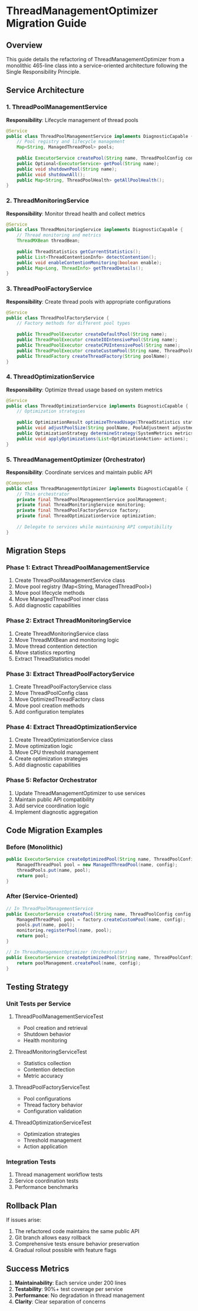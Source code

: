 # ThreadManagementOptimizer Migration Guide

## Overview
This guide details the refactoring of ThreadManagementOptimizer from a monolithic 465-line class into a service-oriented architecture following the Single Responsibility Principle.

## Service Architecture

### 1. ThreadPoolManagementService
**Responsibility**: Lifecycle management of thread pools

```java
@Service
public class ThreadPoolManagementService implements DiagnosticCapable {
    // Pool registry and lifecycle management
    Map<String, ManagedThreadPool> pools;
    
    public ExecutorService createPool(String name, ThreadPoolConfig config);
    public Optional<ExecutorService> getPool(String name);
    public void shutdownPool(String name);
    public void shutdownAll();
    public Map<String, ThreadPoolHealth> getAllPoolHealth();
}
```

### 2. ThreadMonitoringService
**Responsibility**: Monitor thread health and collect metrics

```java
@Service
public class ThreadMonitoringService implements DiagnosticCapable {
    // Thread monitoring and metrics
    ThreadMXBean threadBean;
    
    public ThreadStatistics getCurrentStatistics();
    public List<ThreadContentionInfo> detectContention();
    public void enableContentionMonitoring(boolean enable);
    public Map<Long, ThreadInfo> getThreadDetails();
}
```

### 3. ThreadPoolFactoryService
**Responsibility**: Create thread pools with appropriate configurations

```java
@Service
public class ThreadPoolFactoryService {
    // Factory methods for different pool types
    
    public ThreadPoolExecutor createDefaultPool(String name);
    public ThreadPoolExecutor createIOIntensivePool(String name);
    public ThreadPoolExecutor createCPUIntensivePool(String name);
    public ThreadPoolExecutor createCustomPool(String name, ThreadPoolConfig config);
    public ThreadFactory createThreadFactory(String poolName);
}
```

### 4. ThreadOptimizationService
**Responsibility**: Optimize thread usage based on system metrics

```java
@Service
public class ThreadOptimizationService implements DiagnosticCapable {
    // Optimization strategies
    
    public OptimizationResult optimizeThreadUsage(ThreadStatistics stats);
    public void adjustPoolSize(String poolName, PoolAdjustment adjustment);
    public OptimizationStrategy determineStrategy(SystemMetrics metrics);
    public void applyOptimizations(List<OptimizationAction> actions);
}
```

### 5. ThreadManagementOptimizer (Orchestrator)
**Responsibility**: Coordinate services and maintain public API

```java
@Component
public class ThreadManagementOptimizer implements DiagnosticCapable {
    // Thin orchestrator
    private final ThreadPoolManagementService poolManagement;
    private final ThreadMonitoringService monitoring;
    private final ThreadPoolFactoryService factory;
    private final ThreadOptimizationService optimization;
    
    // Delegate to services while maintaining API compatibility
}
```

## Migration Steps

### Phase 1: Extract ThreadPoolManagementService
1. Create ThreadPoolManagementService class
2. Move pool registry (Map<String, ManagedThreadPool>)
3. Move pool lifecycle methods
4. Move ManagedThreadPool inner class
5. Add diagnostic capabilities

### Phase 2: Extract ThreadMonitoringService  
1. Create ThreadMonitoringService class
2. Move ThreadMXBean and monitoring logic
3. Move thread contention detection
4. Move statistics reporting
5. Extract ThreadStatistics model

### Phase 3: Extract ThreadPoolFactoryService
1. Create ThreadPoolFactoryService class
2. Move ThreadPoolConfig class
3. Move OptimizedThreadFactory class
4. Move pool creation methods
5. Add configuration templates

### Phase 4: Extract ThreadOptimizationService
1. Create ThreadOptimizationService class
2. Move optimization logic
3. Move CPU threshold management
4. Create optimization strategies
5. Add diagnostic capabilities

### Phase 5: Refactor Orchestrator
1. Update ThreadManagementOptimizer to use services
2. Maintain public API compatibility
3. Add service coordination logic
4. Implement diagnostic aggregation

## Code Migration Examples

### Before (Monolithic)
```java
public ExecutorService createOptimizedPool(String name, ThreadPoolConfig config) {
    ManagedThreadPool pool = new ManagedThreadPool(name, config);
    threadPools.put(name, pool);
    return pool;
}
```

### After (Service-Oriented)
```java
// In ThreadPoolManagementService
public ExecutorService createPool(String name, ThreadPoolConfig config) {
    ManagedThreadPool pool = factory.createCustomPool(name, config);
    pools.put(name, pool);
    monitoring.registerPool(name, pool);
    return pool;
}

// In ThreadManagementOptimizer (Orchestrator)
public ExecutorService createOptimizedPool(String name, ThreadPoolConfig config) {
    return poolManagement.createPool(name, config);
}
```

## Testing Strategy

### Unit Tests per Service
1. ThreadPoolManagementServiceTest
   - Pool creation and retrieval
   - Shutdown behavior
   - Health monitoring

2. ThreadMonitoringServiceTest
   - Statistics collection
   - Contention detection
   - Metric accuracy

3. ThreadPoolFactoryServiceTest
   - Pool configurations
   - Thread factory behavior
   - Configuration validation

4. ThreadOptimizationServiceTest
   - Optimization strategies
   - Threshold management
   - Action application

### Integration Tests
1. Thread management workflow tests
2. Service coordination tests
3. Performance benchmarks

## Rollback Plan

If issues arise:
1. The refactored code maintains the same public API
2. Git branch allows easy rollback
3. Comprehensive tests ensure behavior preservation
4. Gradual rollout possible with feature flags

## Success Metrics

1. **Maintainability**: Each service under 200 lines
2. **Testability**: 90%+ test coverage per service
3. **Performance**: No degradation in thread management
4. **Clarity**: Clear separation of concerns